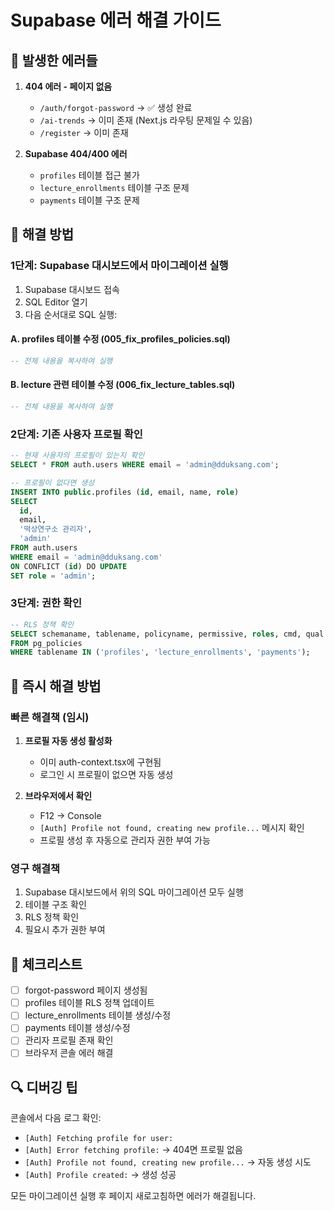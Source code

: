 # Supabase 에러 해결 가이드

## 🚨 발생한 에러들

1. **404 에러 - 페이지 없음**
   - `/auth/forgot-password` → ✅ 생성 완료
   - `/ai-trends` → 이미 존재 (Next.js 라우팅 문제일 수 있음)
   - `/register` → 이미 존재

2. **Supabase 404/400 에러**
   - `profiles` 테이블 접근 불가
   - `lecture_enrollments` 테이블 구조 문제
   - `payments` 테이블 구조 문제

## 🔧 해결 방법

### 1단계: Supabase 대시보드에서 마이그레이션 실행

1. Supabase 대시보드 접속
2. SQL Editor 열기
3. 다음 순서대로 SQL 실행:

#### A. profiles 테이블 수정 (005_fix_profiles_policies.sql)
```sql
-- 전체 내용을 복사하여 실행
```

#### B. lecture 관련 테이블 수정 (006_fix_lecture_tables.sql)
```sql
-- 전체 내용을 복사하여 실행
```

### 2단계: 기존 사용자 프로필 확인

```sql
-- 현재 사용자의 프로필이 있는지 확인
SELECT * FROM auth.users WHERE email = 'admin@dduksang.com';

-- 프로필이 없다면 생성
INSERT INTO public.profiles (id, email, name, role)
SELECT 
  id,
  email,
  '떡상연구소 관리자',
  'admin'
FROM auth.users 
WHERE email = 'admin@dduksang.com'
ON CONFLICT (id) DO UPDATE
SET role = 'admin';
```

### 3단계: 권한 확인

```sql
-- RLS 정책 확인
SELECT schemaname, tablename, policyname, permissive, roles, cmd, qual
FROM pg_policies
WHERE tablename IN ('profiles', 'lecture_enrollments', 'payments');
```

## 🎯 즉시 해결 방법

### 빠른 해결책 (임시)

1. **프로필 자동 생성 활성화**
   - 이미 auth-context.tsx에 구현됨
   - 로그인 시 프로필이 없으면 자동 생성

2. **브라우저에서 확인**
   - F12 → Console
   - `[Auth] Profile not found, creating new profile...` 메시지 확인
   - 프로필 생성 후 자동으로 관리자 권한 부여 가능

### 영구 해결책

1. Supabase 대시보드에서 위의 SQL 마이그레이션 모두 실행
2. 테이블 구조 확인
3. RLS 정책 확인
4. 필요시 추가 권한 부여

## 📝 체크리스트

- [ ] forgot-password 페이지 생성됨
- [ ] profiles 테이블 RLS 정책 업데이트
- [ ] lecture_enrollments 테이블 생성/수정
- [ ] payments 테이블 생성/수정
- [ ] 관리자 프로필 존재 확인
- [ ] 브라우저 콘솔 에러 해결

## 🔍 디버깅 팁

콘솔에서 다음 로그 확인:
- `[Auth] Fetching profile for user:`
- `[Auth] Error fetching profile:` → 404면 프로필 없음
- `[Auth] Profile not found, creating new profile...` → 자동 생성 시도
- `[Auth] Profile created:` → 생성 성공

모든 마이그레이션 실행 후 페이지 새로고침하면 에러가 해결됩니다.